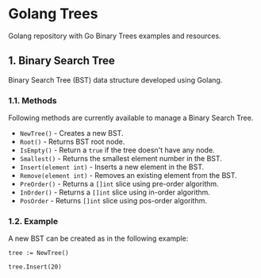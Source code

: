# Golang Trees

Golang repository with Go Binary Trees examples and resources.

## 1. Binary Search Tree

Binary Search Tree (BST) data structure developed using Golang.

### 1.1. Methods

Following methods are currently available to manage a Binary Search Tree.

* ``NewTree()`` - Creates a new BST.
* ``Root()`` - Returns BST root node.
* ``IsEmpty()`` - Return a ``true`` if the tree doesn't have any node.
* ``Smallest()`` - Returns the smallest element number in the BST.
* ``Insert(element int)`` - Inserts a new element in the BST.
* ``Remove(element int)`` - Removes an existing element from the BST.
* ``PreOrder()`` - Returns a ``[]int`` slice using pre-order algorithm.
* ``InOrder()`` - Returns a ``[]int`` slice using in-order algorithm.
* ``PosOrder`` - Returns ``[]int`` slice using pos-order algorithm.

### 1.2. Example

A new BST can be created as in the following example:

```
tree := NewTree()

tree.Insert(20)
```
